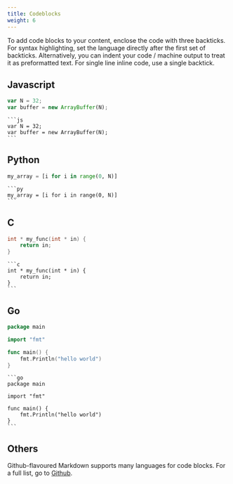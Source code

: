 ```yaml
---
title: Codeblocks
weight: 6
---
```


To add code blocks to your content, enclose the code with three backticks. For syntax highlighting, set the language 
directly after the first set of backticks. Alternatively, you can indent your code / machine output to treat it as 
preformatted text. For single line inline code, use a single backtick.

## Javascript

```js
var N = 32;
var buffer = new ArrayBuffer(N);
```

    ```js
    var N = 32;
    var buffer = new ArrayBuffer(N);
    ```

## Python

```py
my_array = [i for i in range(0, N)]
```

    ```py
    my_array = [i for i in range(0, N)]
    ```

## C

```c
int * my_func(int * in) {
    return in;
}
```

    ```c
    int * my_func(int * in) {
        return in;
    }
    ```

## Go

```go
package main

import "fmt"

func main() {
    fmt.Println("hello world")
}
```

    ```go
    package main
    
    import "fmt"
    
    func main() {
        fmt.Println("hello world")
    }
    ```

## Others

Github-flavoured Markdown supports many languages for code blocks. For a full list, go to [Github](https://github.com/github/linguist/blob/master/lib/linguist/languages.yml).
